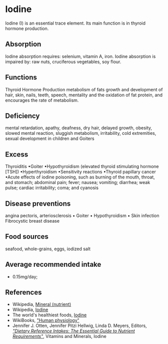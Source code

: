 # Iodine
Iodine (I) is an essential trace element. Its main function is in thyroid hormone production.

## Absorption
Iodine absorption requires: selenium, vitamin A, iron.
Iodine absorption is impaired by: raw nuts, cruciferous vegetables, soy flour.

## Functions
Thyroid Hormone Production
metabolism of fats
growth and development of hair, skin, nails, teeth, speech, mentality and the oxidation of fat protein, and encourages the rate of metabolism.

## Deficiency
mental retardation, apathy, deafness, dry hair, delayed growth, obesity, slowed mental reaction, sluggish metabolism, irritability, cold extremities, sexual development in children and Goiters

## Excess
Thyroiditis •Goiter •Hypothyroidism (elevated thyroid stimulating hormone [TSH]) •Hyperthyroidism •Sensitivity reactions •Thyroid papillary cancer •Acute effects of iodine poisoning, such as burning of the mouth, throat, and stomach; abdominal pain; fever; nausea; vomiting; diarrhea; weak pulse; cardiac irritability; coma; and cyanosis 

## Disease preventions
angina pectoris, arteriosclerosis
	• Goiter
	• Hypothyroidism
	• Skin infection
Fibrocystic breast disease

## Food sources
seafood, whole-grains, eggs, iodized salt

## Average recommended intake
- 0.15mg/day;

## References
- Wikipedia, [Mineral (nutrient)](https://en.wikipedia.org/wiki/Mineral_(nutrient))
- Wikipedia, [Iodine](https://en.wikipedia.org/wiki/Iodine)
- The world's healthiest foods, [Iodine](http://www.whfoods.com/genpage.php?tname=nutrient&dbid=69)
- WikiBooks, ["Human physiology"](https://en.wikibooks.org/wiki/Human_Physiology/Nutrition#Minerals)
- Jennifer J. Otten, Jennifer Pitzi Hellwig, Linda D. Meyers, Editors, [_"Dietary Reference Intakes: The Essential Guide to Nutrient Requirements"_](https://www.amazon.com/Dietary-Reference-Intakes-Essential-Requirements/dp/0309157420), Vitamins and Minerals, Iodine